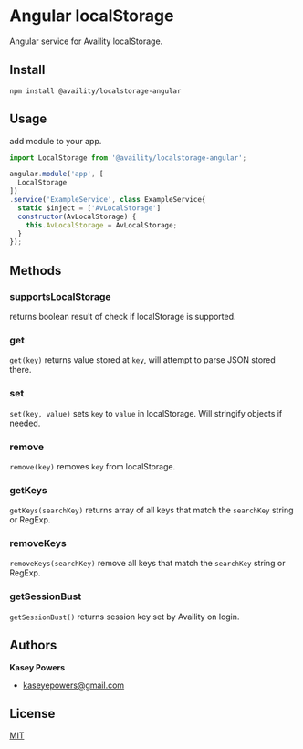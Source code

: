 # Angular localStorage

Angular service for Availity localStorage.

## Install
`npm install @availity/localstorage-angular`

## Usage

add module to your app.

```javascript
import LocalStorage from '@availity/localstorage-angular';

angular.module('app', [
  LocalStorage
])
.service('ExampleService', class ExampleService{
  static $inject = ['AvLocalStorage']
  constructor(AvLocalStorage) {
    this.AvLocalStorage = AvLocalStorage;
  }
});
```

## Methods

### supportsLocalStorage

returns boolean result of check if localStorage is supported.

### get

`get(key)` returns value stored at `key`, will attempt to parse JSON stored there.

### set

`set(key, value)` sets `key` to `value` in localStorage. Will stringify objects if needed.

### remove

`remove(key)` removes `key` from localStorage.

### getKeys

`getKeys(searchKey)` returns array of all keys that match the `searchKey` string or RegExp.

### removeKeys

`removeKeys(searchKey)` remove all keys that match the `searchKey` string or RegExp.

### getSessionBust

`getSessionBust()` returns session key set by Availity on login.

## Authors
**Kasey Powers**
* [kaseyepowers@gmail.com](kaseyepowers@gmail.com)

## License
[MIT](../../LICENSE)

